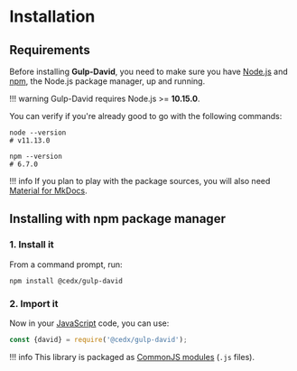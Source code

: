 # Installation

## Requirements
Before installing **Gulp-David**, you need to make sure you have [Node.js](https://nodejs.org)
and [npm](https://www.npmjs.com), the Node.js package manager, up and running.

!!! warning
    Gulp-David requires Node.js >= **10.15.0**.
    
You can verify if you're already good to go with the following commands:

```shell
node --version
# v11.13.0

npm --version
# 6.7.0
```

!!! info
    If you plan to play with the package sources, you will also need
    [Material for MkDocs](https://squidfunk.github.io/mkdocs-material).

## Installing with npm package manager

### 1. Install it
From a command prompt, run:

```shell
npm install @cedx/gulp-david
```

### 2. Import it
Now in your [JavaScript](https://developer.mozilla.org/en-US/docs/Web/JavaScript) code, you can use:

```js
const {david} = require('@cedx/gulp-david');
```

!!! info
    This library is packaged as [CommonJS modules](https://nodejs.org/api/modules.html) (`.js` files).
